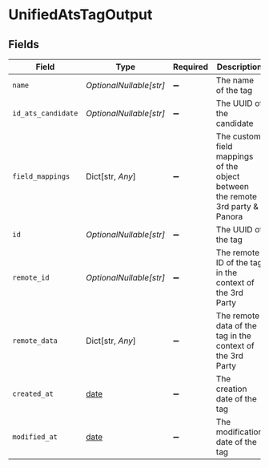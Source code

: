# UnifiedAtsTagOutput


## Fields

| Field                                                                         | Type                                                                          | Required                                                                      | Description                                                                   |
| ----------------------------------------------------------------------------- | ----------------------------------------------------------------------------- | ----------------------------------------------------------------------------- | ----------------------------------------------------------------------------- |
| `name`                                                                        | *OptionalNullable[str]*                                                       | :heavy_minus_sign:                                                            | The name of the tag                                                           |
| `id_ats_candidate`                                                            | *OptionalNullable[str]*                                                       | :heavy_minus_sign:                                                            | The UUID of the candidate                                                     |
| `field_mappings`                                                              | Dict[str, *Any*]                                                              | :heavy_minus_sign:                                                            | The custom field mappings of the object between the remote 3rd party & Panora |
| `id`                                                                          | *OptionalNullable[str]*                                                       | :heavy_minus_sign:                                                            | The UUID of the tag                                                           |
| `remote_id`                                                                   | *OptionalNullable[str]*                                                       | :heavy_minus_sign:                                                            | The remote ID of the tag in the context of the 3rd Party                      |
| `remote_data`                                                                 | Dict[str, *Any*]                                                              | :heavy_minus_sign:                                                            | The remote data of the tag in the context of the 3rd Party                    |
| `created_at`                                                                  | [date](https://docs.python.org/3/library/datetime.html#date-objects)          | :heavy_minus_sign:                                                            | The creation date of the tag                                                  |
| `modified_at`                                                                 | [date](https://docs.python.org/3/library/datetime.html#date-objects)          | :heavy_minus_sign:                                                            | The modification date of the tag                                              |
